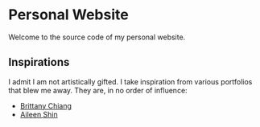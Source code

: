 # Personal Website

Welcome to the source code of my personal website.

## Inspirations
I admit I am not artistically gifted. I take inspiration from various portfolios that blew me away. They are, in no order of influence:
- [Brittany Chiang](https://v4.brittanychiang.com/)
- [Aileen Shin](https://www.aileen.co/)

